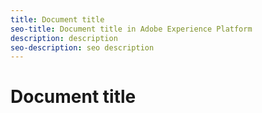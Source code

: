 ```yaml
---
title: Document title
seo-title: Document title in Adobe Experience Platform
description: description
seo-description: seo description
---
```


# Document title
